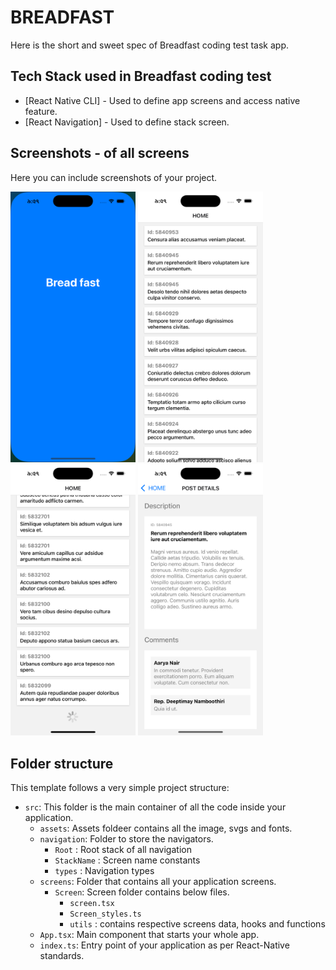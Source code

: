 # BREADFAST

Here is the short and sweet spec of Breadfast coding test task app.

## Tech Stack used in Breadfast coding test

- [React Native CLI] - Used to define app screens and access native feature.
- [React Navigation] - Used to define stack screen.

## Screenshots - of all screens

Here you can include screenshots of your project.

<p float="left">
   <img src="/src/assets/images/1.png" width="200" />
   <img src="/src/assets/images/2.png" width="200" /> 
   <img src="/src/assets/images/3.png" width="200" />
   <img src="/src/assets/images/4.png" width="200" />
</p>

## Folder structure

This template follows a very simple project structure:

- `src`: This folder is the main container of all the code inside your application.
  - `assets`: Assets foldeer contains all the image, svgs and fonts.
  - `navigation`: Folder to store the navigators.
    - `Root` : Root stack of all navigation
    - `StackName` : Screen name constants
    - `types` : Navigation types
  - `screens`: Folder that contains all your application screens.
    - `Screen`: Screen folder contains below files.
      - `screen.tsx`
      - `Screen_styles.ts`
      - `utils` : contains respective screens data, hooks and functions
  - `App.tsx`: Main component that starts your whole app.
  - `index.ts`: Entry point of your application as per React-Native standards.
